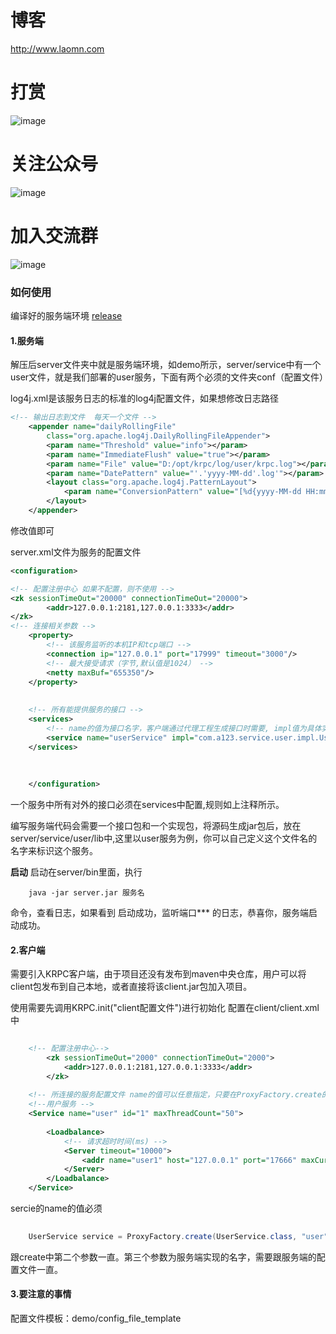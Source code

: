# 博客
http://www.laomn.com
# 打赏

![image](https://github.com/henanren/majiang/blob/master/jpg/%E5%BE%AE%E4%BF%A1%E6%88%AA%E5%9B%BE_20200114171743.png?raw=true)

# 关注公众号

 ![image](https://github.com/henanren/majiang/blob/master/jpg/gongzhonghao.jpg?raw=true)
 
 # 加入交流群
 
 ![image](https://github.com/henanren/majiang/blob/master/jpg/jiaoliuqun.png?raw=true)

### 如何使用

编译好的服务端环境 [release](https://github.com/yangzhenkun/krpc/releases/tag/1.0)

#### 1.服务端
解压后server文件夹中就是服务端环境，如demo所示，server/service中有一个user文件，就是我们部署的user服务，下面有两个必须的文件夹conf（配置文件）

log4j.xml是该服务日志的标准的log4j配置文件，如果想修改日志路径
```xml
<!-- 输出日志到文件  每天一个文件 -->
  	<appender name="dailyRollingFile"
  		class="org.apache.log4j.DailyRollingFileAppender">
  		<param name="Threshold" value="info"></param>
  		<param name="ImmediateFlush" value="true"></param>
  		<param name="File" value="D:/opt/krpc/log/user/krpc.log"></param>
  		<param name="DatePattern" value="'.'yyyy-MM-dd'.log'"></param>
  		<layout class="org.apache.log4j.PatternLayout">
  			<param name="ConversionPattern" value="[%d{yyyy-MM-dd HH:mm:ss\} %-5p] [%t] {%c:%L}-%m%n"></param>
  		</layout>
  	</appender> 
```
修改<param name="File" value="/opt/krpc/log/user/krpc.log"></param>值即可

server.xml文件为服务的配置文件

```xml
<configuration>

<!-- 配置注册中心 如果不配置，则不使用 -->
<zk sessionTimeOut="20000" connectionTimeOut="20000">
        <addr>127.0.0.1:2181,127.0.0.1:3333</addr>
</zk>
<!-- 连接相关参数 -->
	<property>
		<!-- 该服务监听的本机IP和tcp端口 -->
		<connection ip="127.0.0.1" port="17999" timeout="3000"/>
		<!-- 最大接受请求（字节,默认值是1024） -->
		<netty maxBuf="655350"/>
	</property>
	
	
	<!-- 所有能提供服务的接口 -->
	<services>
		<!-- name的值为接口名字，客户端通过代理工程生成接口时需要, impl值为具体实现类全路径  -->
		<service name="userService" impl="com.a123.service.user.impl.UserServiceImpl"/>
	</services>
	
	
	
	</configuration>

```
一个服务中所有对外的接口必须在services中配置,规则如上注释所示。

编写服务端代码会需要一个接口包和一个实现包，将源码生成jar包后，放在server/service/user/lib中,这里以user服务为例，你可以自己定义这个文件名的名字来标识这个服务。

**启动** 
启动在server/bin里面，执行
```
    java -jar server.jar 服务名
```
命令，查看日志，如果看到  启动成功，监听端口***  的日志，恭喜你，服务端启动成功。

 

#### 2.客户端
需要引入KRPC客户端，由于项目还没有发布到maven中央仓库，用户可以将client包发布到自己本地，或者直接将该client.jar包加入项目。

使用需要先调用KRPC.init("client配置文件")进行初始化
配置在client/client.xml中

```xml
    
    <!-- 配置注册中心-->
        <zk sessionTimeOut="2000" connectionTimeOut="2000">
            <addr>127.0.0.1:2181,127.0.0.1:3333</addr>
        </zk>
    
	<!-- 所连接的服务配置文件 name的值可以任意指定，只要在ProxyFactory.create的第二个参数值相同即可 -->
    <!--用户服务 -->
	<Service name="user" id="1" maxThreadCount="50">
		
        <Loadbalance>
			<!-- 请求超时时间(ms) -->
            <Server timeout="10000">
                <addr name="user1" host="127.0.0.1" port="17666" maxCurrentUser="50"/>
            </Server>
        </Loadbalance>
    </Service>
```

sercie的name的值必须
```java
 
	UserService service = ProxyFactory.create(UserService.class, "user", "userService");

```
跟create中第二个参数一直。第三个参数为服务端实现的名字，需要跟服务端的配置文件一直。



#### 3.要注意的事情

 

配置文件模板：demo/config_file_template


 
